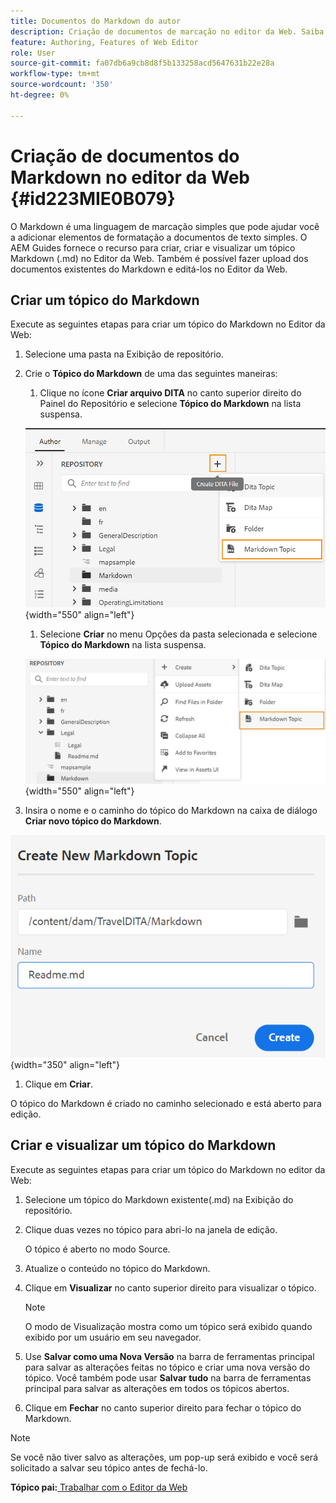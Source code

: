```yaml
---
title: Documentos do Markdown do autor
description: Criação de documentos de marcação no editor da Web. Saiba como criar, criar e visualizar um tópico do Markdown no AEM Guides.
feature: Authoring, Features of Web Editor
role: User
source-git-commit: fa07db6a9cb8d8f5b133258acd5647631b22e28a
workflow-type: tm+mt
source-wordcount: '350'
ht-degree: 0%

---
```


# Criação de documentos do Markdown no editor da Web {#id223MIE0B079}

O Markdown é uma linguagem de marcação simples que pode ajudar você a adicionar elementos de formatação a documentos de texto simples. O AEM Guides fornece o recurso para criar, criar e visualizar um tópico Markdown \(.md\) no Editor da Web. Também é possível fazer upload dos documentos existentes do Markdown e editá-los no Editor da Web.

## Criar um tópico do Markdown

Execute as seguintes etapas para criar um tópico do Markdown no Editor da Web:

1. Selecione uma pasta na Exibição de repositório.
1. Crie o **Tópico do Markdown** de uma das seguintes maneiras:
   1. Clique no ícone **Criar arquivo DITA** no canto superior direito do Painel do Repositório e selecione **Tópico do Markdown** na lista suspensa.

   ![](images/create-markdown-dita-topic.png){width="550" align="left"}

   1. Selecione **Criar** no menu Opções da pasta selecionada e selecione **Tópico do Markdown** na lista suspensa.

   ![](images/create-markdown-options-menu.png){width="550" align="left"}

1. Insira o nome e o caminho do tópico do Markdown na caixa de diálogo **Criar novo tópico do Markdown**.

![](images/create-markdown-dialog.png){width="350" align="left"}

1. Clique em **Criar**.

O tópico do Markdown é criado no caminho selecionado e está aberto para edição.

## Criar e visualizar um tópico do Markdown

Execute as seguintes etapas para criar um tópico do Markdown no editor da Web:

1. Selecione um tópico do Markdown existente\(.md\) na Exibição do repositório.
1. Clique duas vezes no tópico para abri-lo na janela de edição.

   O tópico é aberto no modo Source.

1. Atualize o conteúdo no tópico do Markdown.
1. Clique em **Visualizar** no canto superior direito para visualizar o tópico.

   >[!NOTE]
   >
   > O modo de Visualização mostra como um tópico será exibido quando exibido por um usuário em seu navegador.

1. Use **Salvar como uma Nova Versão** na barra de ferramentas principal para salvar as alterações feitas no tópico e criar uma nova versão do tópico. Você também pode usar **Salvar tudo** na barra de ferramentas principal para salvar as alterações em todos os tópicos abertos.

1. Clique em **Fechar** no canto superior direito para fechar o tópico do Markdown.

>[!NOTE]
>
> Se você não tiver salvo as alterações, um pop-up será exibido e você será solicitado a salvar seu tópico antes de fechá-lo.

**Tópico pai:**[ Trabalhar com o Editor da Web](web-editor.md)
